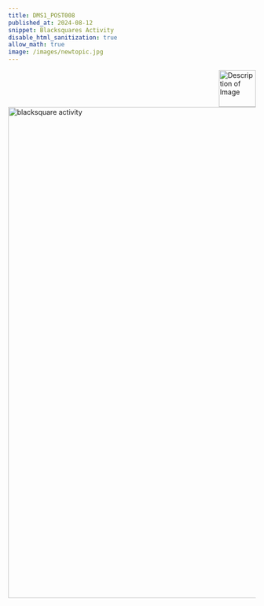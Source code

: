 ```yaml
---
title: DMS1_POST008
published_at: 2024-08-12
snippet: Blacksquares Activity 
disable_html_sanitization: true
allow_math: true
image: /images/newtopic.jpg
---
```


<img src="https://www.hardjewelry.com/cdn/shop/files/ezgif.com-gif-maker_3.gif?v=1649272041" alt="Description of Image" style="float:right; margin-left:20px; width:75px; height:auto;">

<img src="images/newtopic.jpg" alt="blacksquare activity" width="1000" height="1000">
